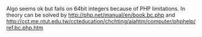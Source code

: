 Algo seems ok but fails on 64bit integers because of PHP limitations.
In theory can be solved by 
http://php.net/manual/en/book.bc.php
and
http://cct.me.ntut.edu.tw/ccteducation/chchting/aiahtm/computer/phphelp/ref.bc.php.htm
